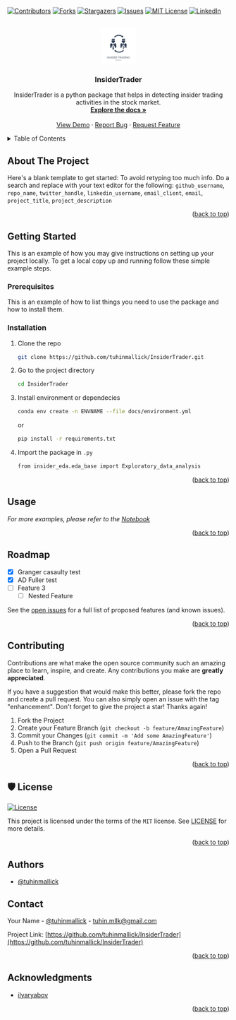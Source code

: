 
<a name="readme-top"></a>

<!-- PROJECT SHIELDS -->
<!--
*** I'm using markdown "reference style" links for readability.
*** Reference links are enclosed in brackets [ ] instead of parentheses ( ).
*** See the bottom of this document for the declaration of the reference variables
*** for contributors-url, forks-url, etc. This is an optional, concise syntax you may use.
*** https://www.markdownguide.org/basic-syntax/#reference-style-links
-->
[![Contributors][contributors-shield]][contributors-url]
[![Forks][forks-shield]][forks-url]
[![Stargazers][stars-shield]][stars-url]
[![Issues][issues-shield]][issues-url]
[![MIT License][license-shield]][license-url]
[![LinkedIn][linkedin-shield]][linkedin-url]



<!-- PROJECT LOGO -->
<br />
<div align="center">
  <a href="https://github.com/tuhinmallick/InsiderTrader">
    <img src="docs/images/project_logo_.jpg" alt="Logo" width="80" height="80">
  </a>

<h3 align="center">InsiderTrader</h3>

  <p align="center">
    InsiderTrader is a python package that helps in detecting insider trading activities in the stock market.
    <br />
    <a href="https://github.com/tuhinmallick/InsiderTrader"><strong>Explore the docs »</strong></a>
    <br />
    <br />
    <a href="https://github.com/tuhinmallick/InsiderTrader/blob/main/notebooks/Insider_trading_analysis.ipynb">View Demo</a>
    ·
    <a href="https://github.com/tuhinmallick/InsiderTrader/issues">Report Bug</a>
    ·
    <a href="https://github.com/tuhinmallick/InsiderTrader/issues">Request Feature</a>
  </p>
</div>



<!-- TABLE OF CONTENTS -->
<details>
  <summary>Table of Contents</summary>
  <ol>
    <li>
      <a href="#about-the-project">About The Project</a>
      <ul>
        <li><a href="#built-with">Built With</a></li>
      </ul>
    </li>
    <li>
      <a href="#getting-started">Getting Started</a>
      <ul>
        <li><a href="#prerequisites">Prerequisites</a></li>
        <li><a href="#installation">Installation</a></li>
      </ul>
    </li>
    <li><a href="#usage">Usage</a></li>
    <li><a href="#roadmap">Roadmap</a></li>
    <li><a href="#contributing">Contributing</a></li>
    <li><a href="#license">License</a></li>
    <li><a href="#contact">Contact</a></li>
    <li><a href="#acknowledgments">Acknowledgments</a></li>
  </ol>
</details>



<!-- ABOUT THE PROJECT -->
## About The Project

Here's a blank template to get started: To avoid retyping too much info. Do a search and replace with your text editor for the following: `github_username`, `repo_name`, `twitter_handle`, `linkedin_username`, `email_client`, `email`, `project_title`, `project_description`

<p align="right">(<a href="#readme-top">back to top</a>)</p>


<!-- 
### Built With

* [![Next][Next.js]][Next-url]
* [![React][React.js]][React-url]
* [![Vue][Vue.js]][Vue-url]
* [![Angular][Angular.io]][Angular-url]
* [![Svelte][Svelte.dev]][Svelte-url]
* [![Laravel][Laravel.com]][Laravel-url]
* [![Bootstrap][Bootstrap.com]][Bootstrap-url]
* [![JQuery][JQuery.com]][JQuery-url]

<p align="right">(<a href="#readme-top">back to top</a>)</p> -->



<!-- GETTING STARTED -->
## Getting Started

This is an example of how you may give instructions on setting up your project locally.
To get a local copy up and running follow these simple example steps.

### Prerequisites

This is an example of how to list things you need to use the package and how to install them.


### Installation

1. Clone the repo
   ```bash
   git clone https://github.com/tuhinmallick/InsiderTrader.git
   ```
2. Go to the project directory
   ```bash
   cd InsiderTrader
   ```
3. Install environment or dependecies
   ```bash
   conda env create -n ENVNAME --file docs/environment.yml
   ```
   or 
   ```bash
   pip install -r requirements.txt
   ```
4. Import the package in `.py`
   ```bash
   from insider_eda.eda_base import Exploratory_data_analysis
   ```

<p align="right">(<a href="#readme-top">back to top</a>)</p>



<!-- USAGE EXAMPLES -->
## Usage

_For more examples, please refer to the [Notebook](https://github.com/tuhinmallick/InsiderTrader/blob/main/notebooks/Insider_trading_analysis.ipynb)_

<p align="right">(<a href="#readme-top">back to top</a>)</p>



<!-- ROADMAP -->
## Roadmap

- [X] Granger casaulty test
- [X] AD Fuller test
- [ ] Feature 3
    - [ ] Nested Feature

See the [open issues](https://github.com/tuhinmallick/InsiderTrader/issues) for a full list of proposed features (and known issues).

<p align="right">(<a href="#readme-top">back to top</a>)</p>



<!-- CONTRIBUTING -->
## Contributing

Contributions are what make the open source community such an amazing place to learn, inspire, and create. Any contributions you make are **greatly appreciated**.

If you have a suggestion that would make this better, please fork the repo and create a pull request. You can also simply open an issue with the tag "enhancement".
Don't forget to give the project a star! Thanks again!

1. Fork the Project
2. Create your Feature Branch (`git checkout -b feature/AmazingFeature`)
3. Commit your Changes (`git commit -m 'Add some AmazingFeature'`)
4. Push to the Branch (`git push origin feature/AmazingFeature`)
5. Open a Pull Request

<p align="right">(<a href="#readme-top">back to top</a>)</p>



<!-- LICENSE -->
## 🛡 License

[![License](https://img.shields.io/github/license/tuhinmallick/InsiderTrader)](https://github.com/tuhinmallick/InsiderTrader/blob/master/LICENSE)

This project is licensed under the terms of the `MIT` license. See [LICENSE](https://github.com/tuhinmallick/InsiderTrader/blob/master/LICENSE) for more details.

<p align="right">(<a href="#readme-top">back to top</a>)</p>

## Authors

- [@tuhinmallick](https://www.github.com/tuhinmallick)

<!-- CONTACT -->
## Contact

Your Name - [@tuhinmallick](https://twitter.com/tuhinmallick) - tuhin.mllk@gmail.com

Project Link: [https://github.com/tuhinmallick/InsiderTrader](https://github.com/tuhinmallick/InsiderTrader)

<p align="right">(<a href="#readme-top">back to top</a>)</p>



<!-- ACKNOWLEDGMENTS -->
## Acknowledgments

* [ilyaryabov](https://www.kaggle.com/datasets/ilyaryabov/insider-trading-sp500-inside-info)


<p align="right">(<a href="#readme-top">back to top</a>)</p>



<!-- MARKDOWN LINKS & IMAGES -->
<!-- https://www.markdownguide.org/basic-syntax/#reference-style-links -->
[contributors-shield]: https://img.shields.io/github/contributors/tuhinmallick/InsiderTrader.svg?style=for-the-badge
[contributors-url]: https://github.com/tuhinmallick/InsiderTrader/graphs/contributors
[forks-shield]: https://img.shields.io/github/forks/tuhinmallick/InsiderTrader.svg?style=for-the-badge
[forks-url]: https://github.com/tuhinmallick/InsiderTrader/network/members
[stars-shield]: https://img.shields.io/github/stars/tuhinmallick/InsiderTrader.svg?style=for-the-badge
[stars-url]: https://github.com/tuhinmallick/InsiderTrader/stargazers
[issues-shield]: https://img.shields.io/github/issues/tuhinmallick/InsiderTrader.svg?style=for-the-badge
[issues-url]: https://github.com/tuhinmallick/InsiderTrader/issues
[license-shield]: https://img.shields.io/github/license/tuhinmallick/InsiderTrader.svg?style=for-the-badge
[license-url]: https://github.com/tuhinmallick/InsiderTrader/blob/master/LICENSE.txt
[linkedin-shield]: https://img.shields.io/badge/-LinkedIn-black.svg?style=for-the-badge&logo=linkedin&colorB=555
[linkedin-url]: https://linkedin.com/in/tuhinmallick

